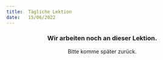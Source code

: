 ```yaml
---
title:  Tägliche Lektion
date:   15/06/2022
---
```


### <center>Wir arbeiten noch an dieser Lektion.</center>
<center>Bitte komme später zurück.</center>